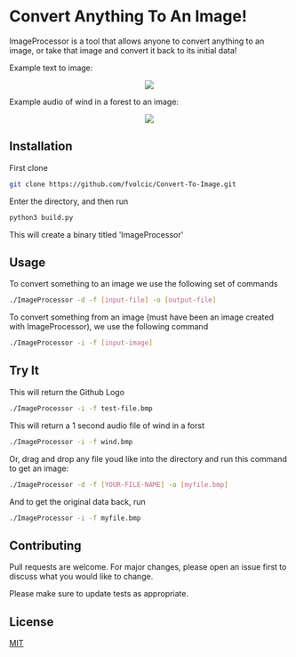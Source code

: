 # Convert Anything To An Image!

ImageProcessor is a tool that allows anyone to convert anything to an image, or take that image and convert it back to its initial data!

Example text to image:
<p align="center">
  <img src="https://user-images.githubusercontent.com/59806465/143178641-acba6a91-1fd7-4aa9-8343-159628a9a546.png" />
</p>

Example audio of wind in a forest to an image:
<p align="center">
  <img src="https://user-images.githubusercontent.com/59806465/143290678-c998487a-b69e-4f48-8389-419e7a32fe5e.png" />
</p>

## Installation

First clone

```bash
git clone https://github.com/fvolcic/Convert-To-Image.git
```

Enter the directory, and then run

```bash
python3 build.py
```

This will create a binary titled 'ImageProcessor'

## Usage

To convert something to an image we use the following set of commands

```bash
./ImageProcessor -d -f [input-file] -o [output-file]
```

To convert something from an image (must have been an image created with ImageProcessor), we use the following command

```bash
./ImageProcessor -i -f [input-image]
```

## Try It

This will return the Github Logo 

```bash
./ImageProcessor -i -f test-file.bmp
```

This will return a 1 second audio file of wind in a forst
```bash
./ImageProcessor -i -f wind.bmp
```

Or, drag and drop any file youd like into the directory and run this command to get an image: 
```bash
./ImageProcessor -d -f [YOUR-FILE-NAME] -o [myfile.bmp]
```

And to get the original data back, run
```bash
./ImageProcessor -i -f myfile.bmp
```

## Contributing
Pull requests are welcome. For major changes, please open an issue first to discuss what you would like to change.

Please make sure to update tests as appropriate.

## License
[MIT](https://choosealicense.com/licenses/mit/)
